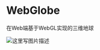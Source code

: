 # WebGlobe
在Web端基于WebGL实现的三维地球

 ![这里写图片描述](https://github.com/iSpring/WebGlobe/blob/master/screenshot.png)
